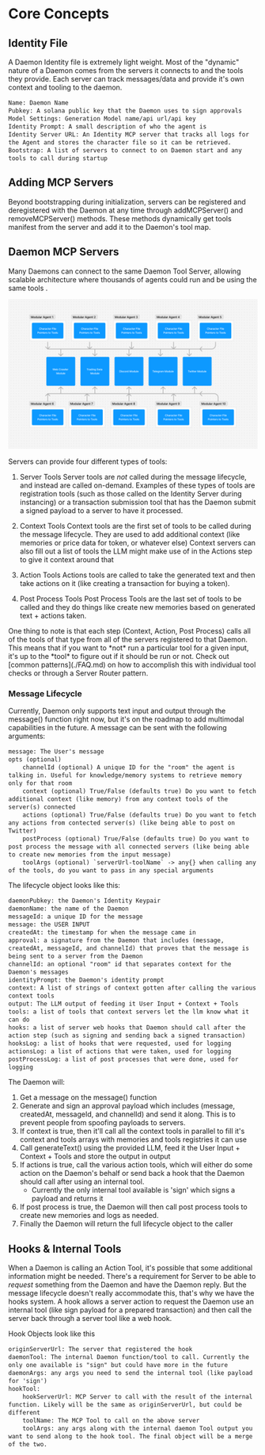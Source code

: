 # Core Concepts

## Identity File
A Daemon Identity file is extremely light weight. Most of the "dynamic" nature of a Daemon comes from the servers it connects to and the tools they provide. Each server can track messages/data and provide it's own context and tooling to the daemon. 

```
Name: Daemon Name
Pubkey: A solana public key that the Daemon uses to sign approvals
Model Settings: Generation Model name/api url/api key
Identity Prompt: A small description of who the agent is
Identity Server URL: An Identity MCP server that tracks all logs for the Agent and stores the character file so it can be retrieved.
Bootstrap: A list of servers to connect to on Daemon start and any tools to call during startup
```

## Adding MCP Servers
Beyond bootstrapping during initialization, servers can be registered and deregistered with the Daemon at any time through addMCPServer() and removeMCPServer() methods. These methods dynamically get tools manifest from the server and add it to the Daemon's tool map.

## Daemon MCP Servers

Many Daemons can connect to the same Daemon Tool Server, allowing scalable architecture where thousands of agents could run and be using the same tools . 

![modular](./img/modular.png)

Servers can provide four different types of tools:

1. Server Tools
    Server tools are *not* called during the message lifecycle, and instead are called on-demand. Examples of these types of tools are registration tools (such as those called on the Identity Server during instancing) or a transaction submission tool that has the Daemon submit a signed payload to a server to have it processed.

2. Context Tools
    Context tools are the first set of tools to be called during the message lifecycle. 
    They are used to add additional context (like memories or price data for token, or whatever else)
    Context servers can also fill out a list of tools the LLM might make use of in the Actions step to give it context around that

3. Action Tools
    Actions tools are called to take the generated text and then take actions on it (like creating a transaction for buying a token).

4. Post Process Tools
    Post Process Tools are the last set of tools to be called and they do things like create new memories based on generated text + actions taken.

<div class="callout">
    One thing to note is that each step (Context, Action, Post Process) calls all of the tools of that type from all of the servers registered to that Daemon.
    This means that if you want to *not* run a particular tool for a given input, it's up to the *tool* to figure out if it should be run or not. Check out [common patterns](./FAQ.md) 
    on how to accomplish this with individual tool checks or through a Server Router pattern.
</div>

### Message Lifecycle
Currently, Daemon only supports text input and output through the message() function right now, but it's on the roadmap to add multimodal capabilities in the future. 
A message can be sent with the following arguments:

```
message: The User's message
opts (optional) 
    channelId (optional) A unique ID for the "room" the agent is talking in. Useful for knowledge/memory systems to retrieve memory only for that room
    context (optional) True/False (defaults true) Do you want to fetch additional context (like memory) from any context tools of the server(s) connected
    actions (optional) True/False (defaults true) Do you want to fetch any actions from contected server(s) (like being able to post on Twitter)
    postProcess (optional) True/False (defaults true) Do you want to post process the message with all connected servers (like being able to create new memories from the input message)
    toolArgs (optional) `serverUrl-toolName` -> any{} when calling any of the tools, do you want to pass in any special arguments
```

The lifecycle object looks like this:

```
daemonPubkey: the Daemon's Identity Keypair
daemonName: the name of the Daemon
messageId: a unique ID for the message
message: the USER INPUT
createdAt: the timestamp for when the message came in
approval: a signature from the Daemon that includes (message, createdAt, messageId, and channelId) that proves that the message is being sent to a server from the Daemon
channelId: an optional "room" id that separates context for the Daemon's messages
identityPrompt: the Daemon's identity prompt
context: A list of strings of context gotten after calling the various context tools
output: The LLM output of feeding it User Input + Context + Tools
tools: a list of tools that context servers let the llm know what it can do
hooks: a list of server web hooks that Daemon should call after the action step (such as signing and sending back a signed transaction)
hooksLog: a list of hooks that were requested, used for logging
actionsLog: a list of actions that were taken, used for logging
postProcessLog: a list of post processes that were done, used for logging 
```

The Daemon will:

1. Get a message on the message() function
2. Generate and sign an approval payload which includes (message, createdAt, messageId, and channelId) and send it along. This is to prevent people from spoofing payloads to servers.
3. If context is true, then it'll call all the context tools in parallel to fill it's context and tools arrays with memories and tools registries it can use
4. Call generateText() using the provided LLM, feed it the User Input + Context + Tools and store the output in output
5. If actions is true, call the various action tools, which will either do some action on the Daemon's behalf or send back a hook that the Daemon should call after using an internal tool.
    - Currently the only internal tool available is 'sign' which signs a payload and returns it
6. If post process is true, the Daemon will then call post process tools to create new memories and logs as needed.
7. Finally the Daemon will return the full lifecycle object to the caller

## Hooks & Internal Tools

When a Daemon is calling an Action Tool, it's possible that some additional information might be needed. There's a requirement for Server to be able to *request* something from the Daemon and have the Daemon reply. But the message lifecycle doesn't really accommodate this, that's why we have the hooks system. A hook allows a server action to request the Daemon use an internal tool (like sign payload for a prepared transaction) and then call the server back through a server tool like a web hook.

Hook Objects look like this

```
originServerUrl: The server that registered the hook
daemonTool: The internal Daemon function/tool to call. Currently the only one available is "sign" but could have more in the future
daemonArgs: any args you need to send the internal tool (like payload for 'sign')
hookTool:
    hookServerUrl: MCP Server to call with the result of the internal function. Likely will be the same as originServerUrl, but could be different
    toolName: The MCP Tool to call on the above server
    toolArgs: any args along with the internal daemon Tool output you want to send along to the hook tool. The final object will be a merge of the two.
```